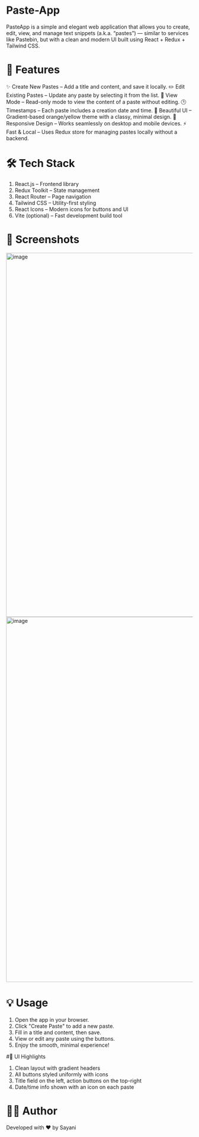 # Paste-App

PasteApp is a simple and elegant web application that allows you to create, edit, view, and manage text snippets (a.k.a. “pastes”) — similar to services like Pastebin, but with a clean and modern UI built using React + Redux + Tailwind CSS.

# 🚀 Features
✨ Create New Pastes – Add a title and content, and save it locally.
✏️ Edit Existing Pastes – Update any paste by selecting it from the list.
👀 View Mode – Read-only mode to view the content of a paste without editing.
🕒 Timestamps – Each paste includes a creation date and time.
🎨 Beautiful UI – Gradient-based orange/yellow theme with a classy, minimal design.
📱 Responsive Design – Works seamlessly on desktop and mobile devices.
⚡ Fast & Local – Uses Redux store for managing pastes locally without a backend.

# 🛠️ Tech Stack

1. React.js – Frontend library
2. Redux Toolkit – State management
3. React Router – Page navigation
4. Tailwind CSS – Utility-first styling
5. React Icons – Modern icons for buttons and UI
6. Vite (optional) – Fast development build tool

# 📸 Screenshots
<img width="1915" height="980" alt="image" src="https://github.com/user-attachments/assets/b7ab26e6-2f3d-493b-9c31-cd375f3b3d64" />
<img width="1920" height="983" alt="image" src="https://github.com/user-attachments/assets/067390b3-df53-4c5d-b521-3d4ff8b931ea" />

# 💡 Usage

1. Open the app in your browser.
2. Click "Create Paste" to add a new paste.
3. Fill in a title and content, then save.
4. View or edit any paste using the buttons.
5. Enjoy the smooth, minimal experience!

#🎨 UI Highlights

1. Clean layout with gradient headers
2. All buttons styled uniformly with icons
3. Title field on the left, action buttons on the top-right
4. Date/time info shown with an icon on each paste


# 🧑‍💻 Author
Developed with ❤️ by Sayani
